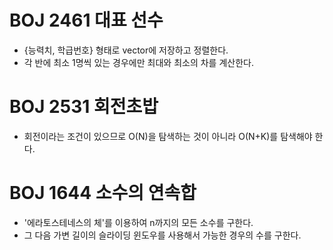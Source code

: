 # BOJ 2461 대표 선수
- {능력치, 학급번호} 형태로 vector에 저장하고 정렬한다.
- 각 반에 최소 1명씩 있는 경우에만 최대와 최소의 차를 계산한다. 

# BOJ 2531 회전초밥
- 회전이라는 조건이 있으므로 O(N)을 탐색하는 것이 아니라 O(N+K)를 탐색해야 한다.

# BOJ 1644 소수의 연속합
- '에라토스테네스의 체'를 이용하여 n까지의 모든 소수를 구한다.
- 그 다음 가변 길이의 슬라이딩 윈도우를 사용해서 가능한 경우의 수를 구한다.
